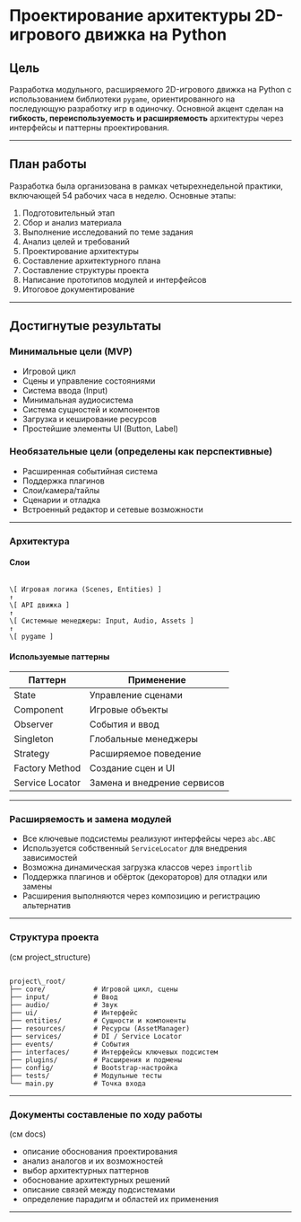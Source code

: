 #  Проектирование архитектуры 2D-игрового движка на Python

##  Цель

Разработка модульного, расширяемого 2D-игрового движка на Python с использованием библиотеки `pygame`, ориентированного на последующую разработку игр в одиночку. Основной акцент сделан на **гибкость, переиспользуемость и расширяемость** архитектуры через интерфейсы и паттерны проектирования.

---

##  План работы

Разработка была организована в рамках четырехнедельной практики, включающей 54 рабочих часа в неделю. Основные этапы:

1. Подготовительный этап
2. Сбор и анализ материала
3. Выполнение исследований по теме задания
4. Анализ целей и требований
5. Проектирование архитектуры
6. Составление архитектурного плана
7. Составление структуры проекта
8. Написание прототипов модулей и интерфейсов
9. Итоговое документирование

---

## Достигнутые результаты

### Минимальные цели (MVP)

- Игровой цикл
- Сцены и управление состояниями
- Система ввода (Input)
- Минимальная аудиосистема
- Система сущностей и компонентов
- Загрузка и кеширование ресурсов
- Простейшие элементы UI (Button, Label)

### Необязательные цели (определены как перспективные)

- Расширенная событийная система
- Поддержка плагинов
- Слои/камера/тайлы
- Сценарии и отладка
- Встроенный редактор и сетевые возможности

---

###  Архитектура

#### Слои

```

\[ Игровая логика (Scenes, Entities) ]
↑
\[ API движка ]
↑
\[ Системные менеджеры: Input, Audio, Assets ]
↑
\[ pygame ]

```

#### Используемые паттерны

| Паттерн         | Применение                     |
|------------------|--------------------------------|
| State            | Управление сценами             |
| Component        | Игровые объекты                |
| Observer         | События и ввод                 |
| Singleton        | Глобальные менеджеры           |
| Strategy         | Расширяемое поведение          |
| Factory Method   | Создание сцен и UI             |
| Service Locator  | Замена и внедрение сервисов    |

---

### Расширяемость и замена модулей

- Все ключевые подсистемы реализуют интерфейсы через `abc.ABC`
- Используется собственный `ServiceLocator` для внедрения зависимостей
- Возможна динамическая загрузка классов через `importlib`
- Поддержка плагинов и обёрток (декораторов) для отладки или замены
- Расширения выполняются через композицию и регистрацию альтернатив

---

### Структура проекта
(см project_structure)
```

project\_root/
├── core/            # Игровой цикл, сцены
├── input/           # Ввод
├── audio/           # Звук
├── ui/              # Интерфейс
├── entities/        # Сущности и компоненты
├── resources/       # Ресурсы (AssetManager)
├── services/        # DI / Service Locator
├── events/          # События
├── interfaces/      # Интерфейсы ключевых подсистем
├── plugins/         # Расширения и подмены
├── config/          # Bootstrap-настройка
├── tests/           # Модульные тесты
└── main.py          # Точка входа

```

---

### Документы составленые по ходу работы
(см docs)

- описание обоснования проектирования
- анализ аналогов и их возможностей
- выбор архитектурных паттернов
- обоснование архитектурных решений
- описание связей между подсистемами
- определение парадигм и областей их применения


---

